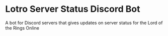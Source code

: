 # Lotro Server Status Discord Bot
A bot for Discord servers that gives updates on server status for the Lord of the Rings Online
